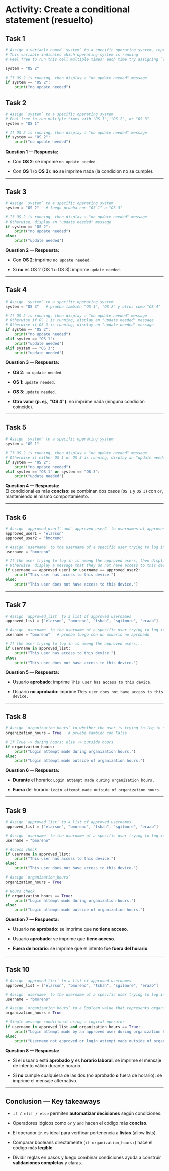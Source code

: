 
# Activity: Create a conditional statement (resuelto)

## Task 1

```python
# Assign a variable named `system` to a specific operating system, represented as a string
# This variable indicates which operating system is running
# Feel free to run this cell multiple times; each time try assigning `system` to different values ("OS 1", "OS 2", "OS 3") and observe the result

system = "OS 2"

# If OS 2 is running, then display a "no update needed" message
if system == "OS 2":
    print("no update needed")
```

## Task 2

```python
# Assign `system` to a specific operating system
# Feel free to run multiple times with "OS 1", "OS 2", or "OS 3"
system = "OS 1"

# If OS 2 is running, then display a "no update needed" message
if system == "OS 2":
    print("no update needed")
```

**Question 1 — Respuesta:**

- Con **OS 2**: se imprime `no update needed`.
    
- Con **OS 1** (o **OS 3**): **no** se imprime nada (la condición no se cumple).
    

---

## Task 3

```python
# Assign `system` to a specific operating system
system = "OS 2"   # luego prueba con "OS 1" o "OS 3"

# If OS 2 is running, then display a "no update needed" message
# Otherwise, display an "update needed" message
if system == "OS 2":
    print("no update needed")
else:
    print("update needed")
```

**Question 2 — Respuesta:**

- Con **OS 2**: imprime `no update needed`.
    
- Si **no** es OS 2 (OS 1 u OS 3): imprime `update needed`.
    

---

## Task 4

```python
# Assign `system` to a specific operating system
system = "OS 3"   # prueba también "OS 1", "OS 2" y otros como "OS 4"

# If OS 2 is running, then display a "no update needed" message
# Otherwise if OS 1 is running, display an "update needed" message
# Otherwise if OS 3 is running, display an "update needed" message
if system == "OS 2":
    print("no update needed")
elif system == "OS 1":
    print("update needed")
elif system == "OS 3":
    print("update needed")
```

**Question 3 — Respuesta:**

- **OS 2**: `no update needed`.
    
- **OS 1**: `update needed`.
    
- **OS 3**: `update needed`.
    
- **Otro valor (p. ej., "OS 4")**: no imprime nada (ninguna condición coincide).
    

---

## Task 5

```python
# Assign `system` to a specific operating system
system = "OS 1"

# If OS 2 is running, then display a "no update needed" message
# Otherwise if either OS 1 or OS 3 is running, display an "update needed" message
if system == "OS 2":
    print("no update needed")
elif system == "OS 1" or system == "OS 3":
    print("update needed")
```

**Question 4 — Respuesta:**  
El condicional es más **conciso**: se combinan dos casos (`OS 1` y `OS 3`) con `or`, manteniendo el mismo comportamiento.

---

## Task 6

```python
# Assign `approved_user1` and `approved_user2` to usernames of approved users
approved_user1 = "elarson"
approved_user2 = "bmoreno"

# Assign `username` to the username of a specific user trying to log in
username = "bmoreno"

# If the user trying to log in is among the approved users, then display a message that they are approved to access this device
# Otherwise, display a message that they do not have access to this device
if username == approved_user1 or username == approved_user2:
    print("This user has access to this device.")
else:
    print("This user does not have access to this device.")
```

---

## Task 7

```python
# Assign `approved_list` to a list of approved usernames
approved_list = ["elarson", "bmoreno", "tshah", "sgilmore", "eraab"]

# Assign `username` to the username of a specific user trying to log in
username = "bmoreno"   # prueba luego con un usuario no aprobado

# If the user trying to log in is among the approved users...
if username in approved_list:
    print("This user has access to this device.")
else:
    print("This user does not have access to this device.")
```

**Question 5 — Respuesta:**

- Usuario **aprobado**: imprime `This user has access to this device.`
    
- Usuario **no aprobado**: imprime `This user does not have access to this device.`
    

---

## Task 8

```python
# Assign `organization_hours` to whether the user is trying to log in during organization hours
organization_hours = True   # prueba también con False

# If True -> during hours; else -> outside hours
if organization_hours:
    print("Login attempt made during organization hours.")
else:
    print("Login attempt made outside of organization hours.")
```

**Question 6 — Respuesta:**

- **Durante** el horario: `Login attempt made during organization hours.`
    
- **Fuera** del horario: `Login attempt made outside of organization hours.`
    

---

## Task 9

```python
# Assign `approved_list` to a list of approved usernames
approved_list = ["elarson", "bmoreno", "tshah", "sgilmore", "eraab"]

# Assign `username` to the username of a specific user trying to log in
username = "bmoreno"

# Access check
if username in approved_list:
    print("This user has access to this device.")
else:
    print("This user does not have access to this device.")

# Assign `organization_hours`
organization_hours = True

# Hours check
if organization_hours == True:
    print("Login attempt made during organization hours.")
else:
    print("Login attempt made outside of organization hours.")
```

**Question 7 — Respuesta:**

- Usuario **no aprobado**: se imprime que **no tiene acceso**.
    
- Usuario **aprobado**: se imprime que **tiene acceso**.
    
- **Fuera de horario**: se imprime que el intento fue **fuera del horario**.
    

---

## Task 10

```python
# Assign `approved_list` to a list of approved usernames
approved_list = ["elarson", "bmoreno", "tshah", "sgilmore", "eraab"]

# Assign `username` to the username of a specific user trying to log in
username = "bmoreno"

# Assign `organization_hours` to a Boolean value that represents organization hours
organization_hours = True

# Single-message conditional using a logical operator
if username in approved_list and organization_hours == True:
    print("Login attempt made by an approved user during organization hours.")
else:
    print("Username not approved or login attempt made outside of organization hours.")
```

**Question 8 — Respuesta:**

- Si el usuario está **aprobado** **y** es **horario laboral**: se imprime el mensaje de intento válido durante horario.
    
- Si **no** cumple cualquiera de las dos (no aprobado **o** fuera de horario): se imprime el mensaje alternativo.
    

---

## Conclusion — Key takeaways

- `if / elif / else` permiten **automatizar decisiones** según condiciones.
    
- Operadores lógicos como `or` y `and` hacen el código más **conciso**.
    
- El operador `in` es ideal para verificar pertenencia a **listas** (allow lists).
    
- Comparar booleans directamente (`if organization_hours:`) hace el código más **legible**.
    
- Dividir reglas en pasos y luego combinar condiciones ayuda a construir **validaciones completas** y claras.